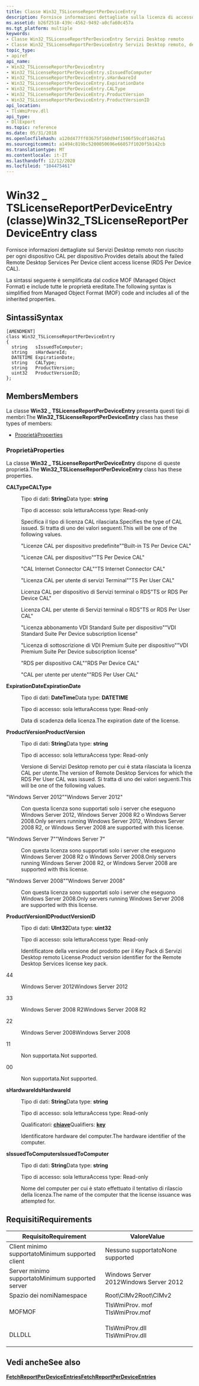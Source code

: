 ```yaml
---
title: Classe Win32_TSLicenseReportPerDeviceEntry
description: Fornisce informazioni dettagliate sulla licenza di accesso client per dispositivo Servizi Desktop remoto non riuscita (RDS \ 160; Per ogni dispositivo CAL).
ms.assetid: b26f2518-439c-4562-9492-a0cfa60c457a
ms.tgt_platform: multiple
keywords:
- Classe Win32_TSLicenseReportPerDeviceEntry Servizi Desktop remoto
- Classe Win32_TSLicenseReportPerDeviceEntry Servizi Desktop remoto, descritta
topic_type:
- apiref
api_name:
- Win32_TSLicenseReportPerDeviceEntry
- Win32_TSLicenseReportPerDeviceEntry.sIssuedToComputer
- Win32_TSLicenseReportPerDeviceEntry.sHardwareId
- Win32_TSLicenseReportPerDeviceEntry.ExpirationDate
- Win32_TSLicenseReportPerDeviceEntry.CALType
- Win32_TSLicenseReportPerDeviceEntry.ProductVersion
- Win32_TSLicenseReportPerDeviceEntry.ProductVersionID
api_location:
- TlsWmiProv.dll
api_type:
- DllExport
ms.topic: reference
ms.date: 05/31/2018
ms.openlocfilehash: a120d477ff03675f160d94f1506f59cdf1462fa1
ms.sourcegitcommit: a1494c819bc5200050696e66057f1020f5b142cb
ms.translationtype: MT
ms.contentlocale: it-IT
ms.lasthandoff: 12/12/2020
ms.locfileid: "104475461"
---
```

# <a name="win32_tslicensereportperdeviceentry-class"></a><span data-ttu-id="1d8cb-105">Win32 \_ TSLicenseReportPerDeviceEntry (classe)</span><span class="sxs-lookup"><span data-stu-id="1d8cb-105">Win32\_TSLicenseReportPerDeviceEntry class</span></span>

<span data-ttu-id="1d8cb-106">Fornisce informazioni dettagliate sul Servizi Desktop remoto non riuscito per ogni dispositivo CAL per dispositivo.</span><span class="sxs-lookup"><span data-stu-id="1d8cb-106">Provides details about the failed Remote Desktop Services Per Device client access license (RDS Per Device CAL).</span></span>

<span data-ttu-id="1d8cb-107">La sintassi seguente è semplificata dal codice MOF (Managed Object Format) e include tutte le proprietà ereditate.</span><span class="sxs-lookup"><span data-stu-id="1d8cb-107">The following syntax is simplified from Managed Object Format (MOF) code and includes all of the inherited properties.</span></span>

## <a name="syntax"></a><span data-ttu-id="1d8cb-108">Sintassi</span><span class="sxs-lookup"><span data-stu-id="1d8cb-108">Syntax</span></span>

``` syntax
[AMENDMENT]
class Win32_TSLicenseReportPerDeviceEntry
{
  string   sIssuedToComputer;
  string   sHardwareId;
  DATETIME ExpirationDate;
  string   CALType;
  string   ProductVersion;
  uint32   ProductVersionID;
};
```

## <a name="members"></a><span data-ttu-id="1d8cb-109">Members</span><span class="sxs-lookup"><span data-stu-id="1d8cb-109">Members</span></span>

<span data-ttu-id="1d8cb-110">La classe **Win32 \_ TSLicenseReportPerDeviceEntry** presenta questi tipi di membri:</span><span class="sxs-lookup"><span data-stu-id="1d8cb-110">The **Win32\_TSLicenseReportPerDeviceEntry** class has these types of members:</span></span>

-   [<span data-ttu-id="1d8cb-111">Proprietà</span><span class="sxs-lookup"><span data-stu-id="1d8cb-111">Properties</span></span>](#properties)

### <a name="properties"></a><span data-ttu-id="1d8cb-112">Proprietà</span><span class="sxs-lookup"><span data-stu-id="1d8cb-112">Properties</span></span>

<span data-ttu-id="1d8cb-113">La classe **Win32 \_ TSLicenseReportPerDeviceEntry** dispone di queste proprietà.</span><span class="sxs-lookup"><span data-stu-id="1d8cb-113">The **Win32\_TSLicenseReportPerDeviceEntry** class has these properties.</span></span>

<dl> <dt>

<span data-ttu-id="1d8cb-114">**CALType**</span><span class="sxs-lookup"><span data-stu-id="1d8cb-114">**CALType**</span></span>
</dt> <dd> <dl> <dt>

<span data-ttu-id="1d8cb-115">Tipo di dati: **String**</span><span class="sxs-lookup"><span data-stu-id="1d8cb-115">Data type: **string**</span></span>
</dt> <dt>

<span data-ttu-id="1d8cb-116">Tipo di accesso: sola lettura</span><span class="sxs-lookup"><span data-stu-id="1d8cb-116">Access type: Read-only</span></span>
</dt> </dl>

<span data-ttu-id="1d8cb-117">Specifica il tipo di licenza CAL rilasciata.</span><span class="sxs-lookup"><span data-stu-id="1d8cb-117">Specifies the type of CAL issued.</span></span> <span data-ttu-id="1d8cb-118">Si tratta di uno dei valori seguenti.</span><span class="sxs-lookup"><span data-stu-id="1d8cb-118">This will be one of the following values.</span></span>

<span data-ttu-id="1d8cb-119">"Licenze CAL per dispositivo predefinite"</span><span class="sxs-lookup"><span data-stu-id="1d8cb-119">"Built-in TS Per Device CAL"</span></span>

<span data-ttu-id="1d8cb-120">"Licenze CAL per dispositivo"</span><span class="sxs-lookup"><span data-stu-id="1d8cb-120">"TS Per Device CAL"</span></span>

<span data-ttu-id="1d8cb-121">"CAL Internet Connector CAL"</span><span class="sxs-lookup"><span data-stu-id="1d8cb-121">"TS Internet Connector CAL"</span></span>

<span data-ttu-id="1d8cb-122">"Licenza CAL per utente di servizi Terminal"</span><span class="sxs-lookup"><span data-stu-id="1d8cb-122">"TS Per User CAL"</span></span>

<span data-ttu-id="1d8cb-123">Licenza CAL per dispositivo di Servizi terminal o RDS</span><span class="sxs-lookup"><span data-stu-id="1d8cb-123">"TS or RDS Per Device CAL"</span></span>

<span data-ttu-id="1d8cb-124">Licenza CAL per utente di Servizi terminal o RDS</span><span class="sxs-lookup"><span data-stu-id="1d8cb-124">"TS or RDS Per User CAL"</span></span>

<span data-ttu-id="1d8cb-125">"Licenza abbonamento VDI Standard Suite per dispositivo"</span><span class="sxs-lookup"><span data-stu-id="1d8cb-125">"VDI Standard Suite Per Device subscription license"</span></span>

<span data-ttu-id="1d8cb-126">"Licenza di sottoscrizione di VDI Premium Suite per dispositivo"</span><span class="sxs-lookup"><span data-stu-id="1d8cb-126">"VDI Premium Suite Per Device subscription license"</span></span>

<span data-ttu-id="1d8cb-127">"RDS per dispositivo CAL"</span><span class="sxs-lookup"><span data-stu-id="1d8cb-127">"RDS Per Device CAL"</span></span>

<span data-ttu-id="1d8cb-128">"CAL per utente per utente"</span><span class="sxs-lookup"><span data-stu-id="1d8cb-128">"RDS Per User CAL"</span></span>

</dd> <dt>

<span data-ttu-id="1d8cb-129">**ExpirationDate**</span><span class="sxs-lookup"><span data-stu-id="1d8cb-129">**ExpirationDate**</span></span>
</dt> <dd> <dl> <dt>

<span data-ttu-id="1d8cb-130">Tipo di dati: **DateTime**</span><span class="sxs-lookup"><span data-stu-id="1d8cb-130">Data type: **DATETIME**</span></span>
</dt> <dt>

<span data-ttu-id="1d8cb-131">Tipo di accesso: sola lettura</span><span class="sxs-lookup"><span data-stu-id="1d8cb-131">Access type: Read-only</span></span>
</dt> </dl>

<span data-ttu-id="1d8cb-132">Data di scadenza della licenza.</span><span class="sxs-lookup"><span data-stu-id="1d8cb-132">The expiration date of the license.</span></span>

</dd> <dt>

<span data-ttu-id="1d8cb-133">**ProductVersion**</span><span class="sxs-lookup"><span data-stu-id="1d8cb-133">**ProductVersion**</span></span>
</dt> <dd> <dl> <dt>

<span data-ttu-id="1d8cb-134">Tipo di dati: **String**</span><span class="sxs-lookup"><span data-stu-id="1d8cb-134">Data type: **string**</span></span>
</dt> <dt>

<span data-ttu-id="1d8cb-135">Tipo di accesso: sola lettura</span><span class="sxs-lookup"><span data-stu-id="1d8cb-135">Access type: Read-only</span></span>
</dt> </dl>

<span data-ttu-id="1d8cb-136">Versione di Servizi Desktop remoto per cui è stata rilasciata la licenza CAL per utente.</span><span class="sxs-lookup"><span data-stu-id="1d8cb-136">The version of Remote Desktop Services for which the RDS Per User CAL was issued.</span></span> <span data-ttu-id="1d8cb-137">Si tratta di uno dei valori seguenti.</span><span class="sxs-lookup"><span data-stu-id="1d8cb-137">This will be one of the following values.</span></span>

<dt>

<span data-ttu-id="1d8cb-138">"Windows Server 2012"</span><span class="sxs-lookup"><span data-stu-id="1d8cb-138">"Windows Server 2012"</span></span>
</dt> <dd>

<span data-ttu-id="1d8cb-139">Con questa licenza sono supportati solo i server che eseguono Windows Server 2012, Windows Server 2008 R2 o Windows Server 2008.</span><span class="sxs-lookup"><span data-stu-id="1d8cb-139">Only servers running Windows Server 2012, Windows Server 2008 R2, or Windows Server 2008 are supported with this license.</span></span>

</dd> <dt>

<span data-ttu-id="1d8cb-140">"Windows Server 7"</span><span class="sxs-lookup"><span data-stu-id="1d8cb-140">"Windows Server 7"</span></span>
</dt> <dd>

<span data-ttu-id="1d8cb-141">Con questa licenza sono supportati solo i server che eseguono Windows Server 2008 R2 o Windows Server 2008.</span><span class="sxs-lookup"><span data-stu-id="1d8cb-141">Only servers running Windows Server 2008 R2, or Windows Server 2008 are supported with this license.</span></span>

</dd> <dt>

<span data-ttu-id="1d8cb-142">"Windows Server 2008"</span><span class="sxs-lookup"><span data-stu-id="1d8cb-142">"Windows Server 2008"</span></span>
</dt> <dd>

<span data-ttu-id="1d8cb-143">Con questa licenza sono supportati solo i server che eseguono Windows Server 2008.</span><span class="sxs-lookup"><span data-stu-id="1d8cb-143">Only servers running Windows Server 2008 are supported with this license.</span></span>

</dd> </dl>

</dd> <dt>

<span data-ttu-id="1d8cb-144">**ProductVersionID**</span><span class="sxs-lookup"><span data-stu-id="1d8cb-144">**ProductVersionID**</span></span>
</dt> <dd> <dl> <dt>

<span data-ttu-id="1d8cb-145">Tipo di dati: **UInt32**</span><span class="sxs-lookup"><span data-stu-id="1d8cb-145">Data type: **uint32**</span></span>
</dt> <dt>

<span data-ttu-id="1d8cb-146">Tipo di accesso: sola lettura</span><span class="sxs-lookup"><span data-stu-id="1d8cb-146">Access type: Read-only</span></span>
</dt> </dl>

<span data-ttu-id="1d8cb-147">Identificatore della versione del prodotto per il Key Pack di Servizi Desktop remoto License.</span><span class="sxs-lookup"><span data-stu-id="1d8cb-147">Product version identifier for the Remote Desktop Services license key pack.</span></span>

<dt>

<span data-ttu-id="1d8cb-148">4</span><span class="sxs-lookup"><span data-stu-id="1d8cb-148">4</span></span>
</dt> <dd>

<span data-ttu-id="1d8cb-149">Windows Server 2012</span><span class="sxs-lookup"><span data-stu-id="1d8cb-149">Windows Server 2012</span></span>

</dd> <dt>

<span data-ttu-id="1d8cb-150">3</span><span class="sxs-lookup"><span data-stu-id="1d8cb-150">3</span></span>
</dt> <dd>

<span data-ttu-id="1d8cb-151">Windows Server 2008 R2</span><span class="sxs-lookup"><span data-stu-id="1d8cb-151">Windows Server 2008 R2</span></span>

</dd> <dt>

<span data-ttu-id="1d8cb-152">2</span><span class="sxs-lookup"><span data-stu-id="1d8cb-152">2</span></span>
</dt> <dd>

<span data-ttu-id="1d8cb-153">Windows Server 2008</span><span class="sxs-lookup"><span data-stu-id="1d8cb-153">Windows Server 2008</span></span>

</dd> <dt>

<span data-ttu-id="1d8cb-154">1</span><span class="sxs-lookup"><span data-stu-id="1d8cb-154">1</span></span>
</dt> <dd>

<span data-ttu-id="1d8cb-155">Non supportata.</span><span class="sxs-lookup"><span data-stu-id="1d8cb-155">Not supported.</span></span>

</dd> <dt>

<span data-ttu-id="1d8cb-156">0</span><span class="sxs-lookup"><span data-stu-id="1d8cb-156">0</span></span>
</dt> <dd>

<span data-ttu-id="1d8cb-157">Non supportata.</span><span class="sxs-lookup"><span data-stu-id="1d8cb-157">Not supported.</span></span>

</dd> </dl>

</dd> <dt>

<span data-ttu-id="1d8cb-158">**sHardwareId**</span><span class="sxs-lookup"><span data-stu-id="1d8cb-158">**sHardwareId**</span></span>
</dt> <dd> <dl> <dt>

<span data-ttu-id="1d8cb-159">Tipo di dati: **String**</span><span class="sxs-lookup"><span data-stu-id="1d8cb-159">Data type: **string**</span></span>
</dt> <dt>

<span data-ttu-id="1d8cb-160">Tipo di accesso: sola lettura</span><span class="sxs-lookup"><span data-stu-id="1d8cb-160">Access type: Read-only</span></span>
</dt> <dt>

<span data-ttu-id="1d8cb-161">Qualificatori: [ **chiave**](/windows/desktop/WmiSdk/key-qualifier)</span><span class="sxs-lookup"><span data-stu-id="1d8cb-161">Qualifiers: [**key**](/windows/desktop/WmiSdk/key-qualifier)</span></span>
</dt> </dl>

<span data-ttu-id="1d8cb-162">Identificatore hardware del computer.</span><span class="sxs-lookup"><span data-stu-id="1d8cb-162">The hardware identifier of the computer.</span></span>

</dd> <dt>

<span data-ttu-id="1d8cb-163">**sIssuedToComputer**</span><span class="sxs-lookup"><span data-stu-id="1d8cb-163">**sIssuedToComputer**</span></span>
</dt> <dd> <dl> <dt>

<span data-ttu-id="1d8cb-164">Tipo di dati: **String**</span><span class="sxs-lookup"><span data-stu-id="1d8cb-164">Data type: **string**</span></span>
</dt> <dt>

<span data-ttu-id="1d8cb-165">Tipo di accesso: sola lettura</span><span class="sxs-lookup"><span data-stu-id="1d8cb-165">Access type: Read-only</span></span>
</dt> </dl>

<span data-ttu-id="1d8cb-166">Nome del computer per cui è stato effettuato il tentativo di rilascio della licenza.</span><span class="sxs-lookup"><span data-stu-id="1d8cb-166">The name of the computer that the license issuance was attempted for.</span></span>

</dd> </dl>

## <a name="requirements"></a><span data-ttu-id="1d8cb-167">Requisiti</span><span class="sxs-lookup"><span data-stu-id="1d8cb-167">Requirements</span></span>



| <span data-ttu-id="1d8cb-168">Requisito</span><span class="sxs-lookup"><span data-stu-id="1d8cb-168">Requirement</span></span> | <span data-ttu-id="1d8cb-169">Valore</span><span class="sxs-lookup"><span data-stu-id="1d8cb-169">Value</span></span> |
|-------------------------------------|-------------------------------------------------------------------------------------------|
| <span data-ttu-id="1d8cb-170">Client minimo supportato</span><span class="sxs-lookup"><span data-stu-id="1d8cb-170">Minimum supported client</span></span><br/> | <span data-ttu-id="1d8cb-171">Nessuno supportato</span><span class="sxs-lookup"><span data-stu-id="1d8cb-171">None supported</span></span><br/>                                                                 |
| <span data-ttu-id="1d8cb-172">Server minimo supportato</span><span class="sxs-lookup"><span data-stu-id="1d8cb-172">Minimum supported server</span></span><br/> | <span data-ttu-id="1d8cb-173">Windows Server 2012</span><span class="sxs-lookup"><span data-stu-id="1d8cb-173">Windows Server 2012</span></span><br/>                                                            |
| <span data-ttu-id="1d8cb-174">Spazio dei nomi</span><span class="sxs-lookup"><span data-stu-id="1d8cb-174">Namespace</span></span><br/>                | <span data-ttu-id="1d8cb-175">Root\\CIMv2</span><span class="sxs-lookup"><span data-stu-id="1d8cb-175">Root\\CIMv2</span></span><br/>                                                                    |
| <span data-ttu-id="1d8cb-176">MOF</span><span class="sxs-lookup"><span data-stu-id="1d8cb-176">MOF</span></span><br/>                      | <dl> <span data-ttu-id="1d8cb-177"><dt>TlsWmiProv. mof</dt></span><span class="sxs-lookup"><span data-stu-id="1d8cb-177"><dt>TlsWmiProv.mof</dt></span></span> </dl> |
| <span data-ttu-id="1d8cb-178">DLL</span><span class="sxs-lookup"><span data-stu-id="1d8cb-178">DLL</span></span><br/>                      | <dl> <span data-ttu-id="1d8cb-179"><dt>TlsWmiProv.dll</dt></span><span class="sxs-lookup"><span data-stu-id="1d8cb-179"><dt>TlsWmiProv.dll</dt></span></span> </dl> |



## <a name="see-also"></a><span data-ttu-id="1d8cb-180">Vedi anche</span><span class="sxs-lookup"><span data-stu-id="1d8cb-180">See also</span></span>

<dl> <dt>

[<span data-ttu-id="1d8cb-181">**FetchReportPerDeviceEntries**</span><span class="sxs-lookup"><span data-stu-id="1d8cb-181">**FetchReportPerDeviceEntries**</span></span>](fetchreportperdeviceentries-win32-tslicensereport.md)
</dt> </dl>

 

